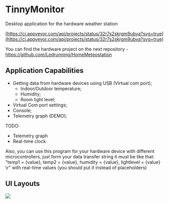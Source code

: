 # TinnyMonitor
Desktop application for the hardware weather station 

[https://ci.appveyor.com/api/projects/status/32r7s2skrgm9ubva?svg=true](https://ci.appveyor.com/api/projects/status/32r7s2skrgm9ubva?svg=true)

You can find the hardware project on the next repository - https://github.com/Ledrunning/HomeMeteostation

## Application Capabilities

* Getting data from hardware devices using USB (Virtual com port); 
  * Indoor/Outdoor temperature;
  * Humidity;
  * Room light level;
* Virtual Com port settings;
* Console;
* Telemetry graph (DEMO);

TODO:
  * Telemetry graph
  * Real-time clock

Also, you can use this program for your hardware device with different microcontrollers,
just form your data transfer string it must be like that: "temp1 = {value}, temp2 = {value}, humidity = {value}, lightlevel = {value} \r"
with real-time values (you should put it instead of placeholders)

## UI Layouts
  
  ![](tinyMonitor.gif)


